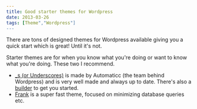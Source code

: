 ```yaml
---
title: Good starter themes for Wordpress
date: 2013-03-26
tags: [Theme","Wordpress"]
---
```


There are tons of designed themes for Wordpress available giving you a quick start which is great! Until it's not.

Starter themes are for when you know what you're doing or want to know what you're doing. These two I recommend.

- [_s (or Underscores)](https://github.com/automattic/_s) is made by Automaticc (the team behind Wordpress) and is very well made and always up to date. There's also a [builder](http://underscores.me/) to get you started.
- [Frank](https://github.com/somerandomdude/frank) is a super fast theme, focused on minimizing database queries etc.
